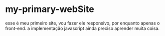 # my-primary-webSite
esse é meu primeiro site, vou fazer ele responsivo, por enquanto apenas o front-end. a implementação javascript ainda preciso aprender muita coisa.

